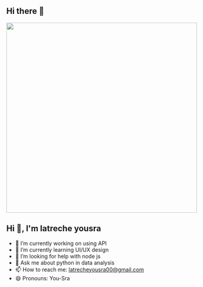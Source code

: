 ## Hi there 👋
<div id="header" >
  <img src="[https://media.giphy.com/media/v1.Y2lkPTc5MGI3NjExeDYzajExYzhrZ3VuOHExaXQ5MGV6NW5lYTVjOGd5dnBoMmhsazl4biZlcD12MV9pbnRlcm5hbF9naWZfYnlfaWQmY3Q9Zw/KyIaRm6jYlAGyJ86zH/giphy.gif](https://media1.giphy.com/media/v1.Y2lkPTc5MGI3NjExcDA4MDhrdDJycXIzM2F4Z2FnMHhsdmR6d3Q1dm1mcmRzdm55OHVpaSZlcD12MV9pbnRlcm5hbF9naWZfYnlfaWQmY3Q9Zw/tkMeNtj9FQYx2/giphy.webp)" width="500"/>

</div>


## Hi 👋, I'm latreche yousra



 
- 🔭 I’m currently working on using API 
- 🌱 I’m currently learning UI/UX design
- 🤔 I’m looking for help with node js
- 💬 Ask me about python in data analysis
- 📫 How to reach me: latrecheyousra00@gmail.com
- 😄 Pronouns: You-Sra

</h3>
